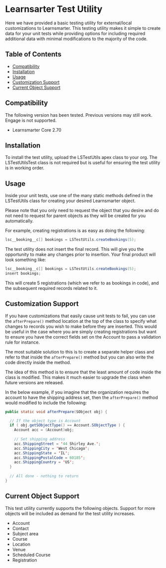 # Learnsarter Test Utility
Here we have provided a basic testing utility for external/local customizations to Learnsmarter. This testing utility makes it simple to create data for your unit tests while providing options for including required additional data with minimal modifications to the majority of the code.

## Table of Contents
* [Compatibility](#compatibility)
* [Installation](#installation)
* [Usage](#usage)
* [Customization Support](#customizations)
* [Current Object Support](#objects)

## Compatibility
The following version has been tested. Previous versions may still work. Engage is not supported.
* Learnsmarter Core 2.70

## Installation
To install the test utility, upload the LSTestUtils apex class to your org. The LSTestUtilsTest class is not required but is useful for ensuring the test utility is in working order.

## Usage
Inside your unit tests, use one of the many static methods defined in the LSTestUtils class for creating your desired Learnsmarter object.

Please note that you only need to request the object that you desire and do not need to request for parent objects as they will be created for you automatically.

For example, creating registrations is as easy as doing the following:

```java
lsc__booking__c[] bookings = LSTestUtils.createBookings(5);
```

The test utility does not insert the final record. This will give you the opportunity to make any changes prior to insertion. Your final product will look something like:

```java
lsc__booking__c[] bookings = LSTestUtils.createBookings(5);
insert bookings;
```

This will create 5 registrations (which we refer to as bookings in code), and the subsequent required records related to it.

## Customization Support

If you have customizations that easily cause unit tests to fail, you can use the `afterPrepare()` method location at the top of the class to specify what changes to records you wish to make before they are inserted. This would be useful in the case where you are simply creating registrations but want to ensure you have the correct fields set on the Account to pass a validation rule for instance.

The most suitable solution to this is to create a separate helper class and refer to that inside the `afterPrepare()` method but you can also write the code directly inside the method.

The idea of this method is to ensure that the least amount of code inside the class is modified. This makes it much easier to upgrade the class when future versions are released.

In the below example, if you imagine that the organization requires the account to have the shipping address set, then the `afterPrepare()` method would modified to include the following:

```java
public static void afterPrepare(SObject obj) {

  // If the object type is Account
  if ( obj.getSObjectType() == Account.SObjectType ) {
    Account acc = (Account)obj;
    
    // Set shipping address
    acc.ShippingStreet = '44 Shirley Ave.';
    acc.ShippingCity = 'West Chicago';
    acc.ShippingState = 'IL';
    acc.ShippingPostalCode = 60185';
    acc.ShippingCountry = 'US';
  }
  
  // All done - nothing to return
}
```


## Current Object Support
This test utility currently supports the following objects. Support for more objects will be included as demand for the test utility increases.

* Account
* Contact
* Subject area
* Course
* Location
* Venue
* Scheduled Course
* Registration

